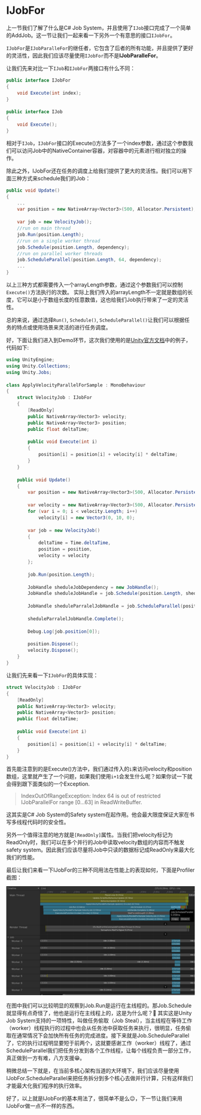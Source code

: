 # IJobFor

上一节我们了解了什么是C# Job System，并且使用了``IJob``接口完成了一个简单的AddJob。这一节让我们一起来看一下另外一个有意思的接口``IJobFor``。

``IJobFor``是``IJobParalleFor``的继任者，它包含了后者的所有功能，并且提供了更好的灵活性，因此我们应该尽量使用``IJobFor``而不是**IJobParalleFor**。

让我们先来对比一下``IJob``和``IJobFor``两接口有什么不同：

```C#
public interface IJobFor
{
    void Execute(int index);
}

public interface IJob
{
    void Execute();
}
```

相对于``IJob``，``IJobFor``接口的Execute()方法多了一个index参数，通过这个参数我们可以访问Job中的NativeContainer容器，对容器中的元素进行相对独立的操作。

除此之外，IJobFor还在任务的调度上给我们提供了更大的灵活性。我们可以用下面三种方式来schedule我们的Job：

```C#
public void Update()
{
    ...
    var position = new NativeArray<Vector3>(500, Allocator.Persistent);

    var job = new VelocityJob();
    //run on main thread
    job.Run(position.Length);
    //run on a single worker thread
    job.Schedule(position.Length, dependency);
    //run on parallel worker threads
    job.ScheduleParallel(position.Length, 64, dependency);
    ...
}
```

以上三种方式都需要传入一个arrayLength参数，通过这个参数我们可以控制``Execute()``方法执行的次数。
实际上我们传入的arrayLength不一定就是数组的长度，它可以是小于数组长度的任意数值，这也给我们Job执行带来了一定的灵活性。

总的来说，通过选择``Run()``, ``Schedule()``, ``ScheduleParallel()``让我们可以根据任务的特点或使用场景来灵活的进行任务调度。

好，下面让我们进入到Demo环节，这次我们使用的是[Unity官方文档](https://docs.unity3d.com/ScriptReference/Unity.Jobs.IJobFor.html)中的例子，代码如下:

```C#
using UnityEngine;
using Unity.Collections;
using Unity.Jobs;

class ApplyVelocityParallelForSample : MonoBehaviour
{
    struct VelocityJob : IJobFor
    {
        [ReadOnly]
        public NativeArray<Vector3> velocity;
        public NativeArray<Vector3> position;
        public float deltaTime;

        public void Execute(int i)
        {
            position[i] = position[i] + velocity[i] * deltaTime;
        }
    }

    public void Update()
    {
        var position = new NativeArray<Vector3>(500, Allocator.Persistent);

        var velocity = new NativeArray<Vector3>(500, Allocator.Persistent);
        for (var i = 0; i < velocity.Length; i++)
            velocity[i] = new Vector3(0, 10, 0);

        var job = new VelocityJob()
        {
            deltaTime = Time.deltaTime,
            position = position,
            velocity = velocity
        };

        job.Run(position.Length);

        JobHandle sheduleJobDependency = new JobHandle();
        JobHandle sheduleJobHandle = job.Schedule(position.Length, sheduleJobDependency);

        JobHandle sheduleParralelJobHandle = job.ScheduleParallel(position.Length, 64, sheduleJobHandle);

        sheduleParralelJobHandle.Complete();

        Debug.Log(job.position[0]);

        position.Dispose();
        velocity.Dispose();
    }
}
```

让我们先来看一下``IJobFor``的具体实现：

```C#
struct VelocityJob : IJobFor
{
    [ReadOnly]
    public NativeArray<Vector3> velocity;
    public NativeArray<Vector3> position;
    public float deltaTime;

    public void Execute(int i)
    {
        position[i] = position[i] + velocity[i] * deltaTime;
    }
}
```

首先能注意到的是Execute()方法中，我们通过传入的``i``来访问velocity和position数组，这里就产生了一个问题，如果我们使用``i+1``会发生什么呢？如果你试一下就会得到跟下面类似的一个Exception.

>IndexOutOfRangeException: Index 64 is out of restricted IJobParallelFor range [0...63] in ReadWriteBuffer.

这其实是C# Job System的Safety system在起作用。他会最大限度保证大家在书写多线程代码时的安全性。

另外一个值得注意的地方就是``[ReadOnly]``属性。当我们把velocity标记为ReadOnly时，我们可以在多个并行的Job中读取velocity数组的内容而不触发safety system。因此我们应该尽量将Job中只读的数据标记成ReadOnly来最大化我们的性能。

最后让我们来看一下IJobFor的三种不同用法在性能上的表现如何，下面是Profiler截图：

![sample profiler](imgs/ijobfor/ijobfor-sample-profiler.png)

在图中我们可以比较明显的观察到Job.Run是运行在主线程的。那Job.Schedule就显得有点奇怪了，他也是运行在主线程上的，这是为什么呢？🤔 其实这是Unity Job System支持的一项特性，叫做任务偷取（Job Steal），当主线程在等待工作（worker）线程执行的过程中也会从任务池中获取任务来执行，很明显，任务偷取在通常情况下会加快所有任务的完成进度。接下来就是Job.ScheduleParallel了，它的执行过程明显要短于前两个，这就要感谢工作（worker）线程了，通过ScheduleParallel我们把任务分发到各个工作线程，让每个线程负责一部分工作，真正做到一方有难，八方支援😁。

稍微总结一下就是，在当前多核心架构当道的大环境下，我们应该尽量使用IJobFor.ScheduleParallel来把任务拆分到多个核心去做并行计算，只有这样我们才能最大化我们程序的执行效率。

好了，以上就是IJobFor的基本用法了，很简单不是么😉，下一节让我们来用IJobFor做一点不一样的东西。
